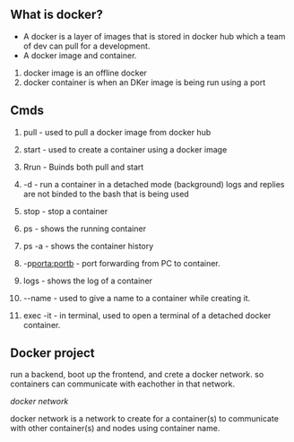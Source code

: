 ## What is docker? 
- A docker is a layer of images that is stored in docker hub which a team of dev can pull for a development. 
- A docker image and container.
1. docker image is an offline docker
2. docker container is when an DKer image is being run using a port

## Cmds

1. pull - used to pull a docker image from docker hub
2. start - used to create a container using a docker image

3. Rrun - Buinds both pull and start
4. -d - run a container in a detached mode (background) logs and replies are not binded to the bash that is being used
5. stop - stop a container
6. ps - shows the running container
7. ps -a - shows the container history
8. -p<porta:portb> - port forwarding from PC to container.
9. logs - shows the log of a container
10. --name - used to give a name to a container while creating it.
11. exec -it - in terminal, used to open a terminal of a detached docker container.

## Docker project

run a backend, boot up the frontend, and crete a docker network. so containers can communicate with eachother in that network. 

_docker network_

docker network is a network to create for a container(s) to communicate with other container(s) and nodes using container name. 